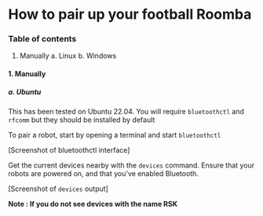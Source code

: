 
# How to pair up your football Roomba

### Table of contents

1. Manually
    a. Linux
    b. Windows

#### 1. Manually
##### a. Ubuntu

This has been tested on Ubuntu 22.04.
You will require `bluetoothctl` and `rfcomm` but they should be installed by default


To pair a robot, start by opening a terminal and start `bluetoothctl`

[Screenshot of bluetoothctl interface]

Get the current devices nearby with the `devices` command.
Ensure that your robots are powered on, and that you've enabled Bluetooth.

[Screenshot of `devices` output]

**Note : If you do not see devices with the name RSK**